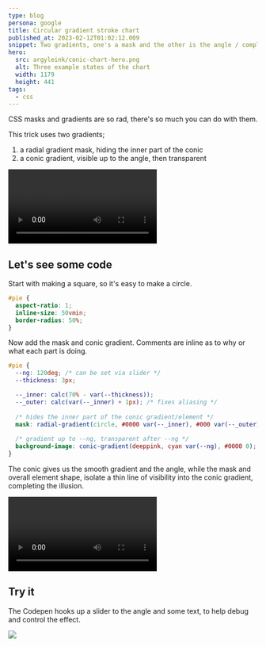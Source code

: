 ```yaml
---
type: blog
persona: google
title: Circular gradient stroke chart
published_at: 2023-02-12T01:02:12.009
snippet: Two gradients, one's a mask and the other is the angle / completion.
hero:
  src: argyleink/conic-chart-hero.png
  alt: Three example states of the chart
  width: 1179
  height: 441
tags: 
  - css
---
```


CSS masks and gradients are so rad, there's so much you can do with them.

This trick uses two gradients;
1. a radial gradient mask, hiding the inner part of the conic
2. a conic gradient, visible up to the angle, then transparent

![](f_auto,q_auto/argyleink/conic-chart.mp4 "Example of me using the demo $$width:492,height:492")

## Let's see some code

Start with making a square, so it's easy to make a circle.

```css
#pie {
  aspect-ratio: 1;
  inline-size: 50vmin;
  border-radius: 50%;
}
```

Now add the mask and conic gradient. Comments are inline as to why or what each part is doing.

```css
#pie {
  --ng: 120deg; /* can be set via slider */
  --thickness: 3px;

  --_inner: calc(70% - var(--thickness));
  --_outer: calc(var(--_inner) + 1px); /* fixes aliasing */
  
  /* hides the inner part of the conic gradient/element */
  mask: radial-gradient(circle, #0000 var(--_inner), #000 var(--_outer));
  
  /* gradient up to --ng, transparent after --ng */
  background-image: conic-gradient(deeppink, cyan var(--ng), #0000 0);
}
```

The conic gives us the smooth gradient and the angle, while the mask and overall element shape, isolate a thin line of visibility into the conic gradient, completing the illusion.

![](f_auto,q_auto/argyleink/conic-chart-devtools.mp4 "Example of me using the demo $$width:1190,height:668")

## Try it

The Codepen hooks up a slider to the angle and some text, to help debug and control the effect.

![](https://codepen.io/argyleink/embed/preview/MWBNZbO)
